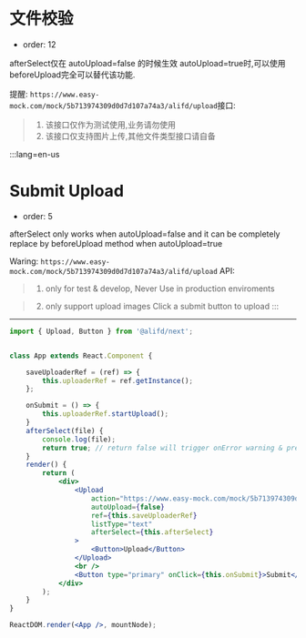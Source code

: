 # 文件校验

- order: 12


afterSelect仅在 autoUpload=false 的时候生效
autoUpload=true时,可以使用beforeUpload完全可以替代该功能.

提醒: `https://www.easy-mock.com/mock/5b713974309d0d7d107a74a3/alifd/upload`接口:

> 1. 该接口仅作为测试使用,业务请勿使用
> 2. 该接口仅支持图片上传,其他文件类型接口请自备

:::lang=en-us
# Submit Upload

- order: 5

afterSelect only works when autoUpload=false and it can be completely replace by beforeUpload method when autoUpload=true

Waring: `https://www.easy-mock.com/mock/5b713974309d0d7d107a74a3/alifd/upload` API:

> 1. only for test & develop, Never Use in production enviroments

> 2. only support upload images
Click a submit button to upload
:::
---

````jsx
import { Upload, Button } from '@alifd/next';


class App extends React.Component {

    saveUploaderRef = (ref) => {
        this.uploaderRef = ref.getInstance();
    };

    onSubmit = () => {
        this.uploaderRef.startUpload();
    }
    afterSelect(file) {
        console.log(file);
        return true; // return false will trigger onError warning & prevent upload
    }
    render() {
        return (
            <div>
                <Upload
                    action="https://www.easy-mock.com/mock/5b713974309d0d7d107a74a3/alifd/upload"
                    autoUpload={false}
                    ref={this.saveUploaderRef}
                    listType="text"
                    afterSelect={this.afterSelect}
                >
                    <Button>Upload</Button>
                </Upload>
                <br />
                <Button type="primary" onClick={this.onSubmit}>Submit</Button>
            </div>
        );
    }
}

ReactDOM.render(<App />, mountNode);
````
